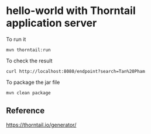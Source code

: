 # hello-world with Thorntail application server
To run it  
```
mvn thorntail:run
```  
To check the result
```
curl http://localhost:8080/endpoint?search=Tan%20Pham  
```
To package the jar file  
```
mvn clean package
```
## Reference
https://thorntail.io/generator/